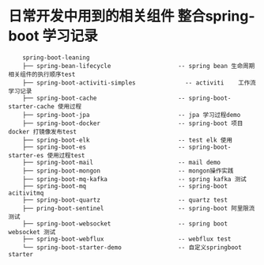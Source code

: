 # 日常开发中用到的相关组件 整合spring-boot 学习记录

>
        spring-boot-leaning
        ├── spring-bean-lifecycle                   -- spring bean 生命周期相关组件的执行顺序test
        ├── spring-boot-activiti-simples	          -- activiti    工作流学习记录
        ├── spring-boot-cache                       -- spring-boot-starter-cache 使用过程
        ├── spring-boot-jpa                         -- jpa 学习过程demo
        ├── spring-boot-docker                      -- spring-boot 项目docker 打镜像发布test
        ├── spring-boot-elk                         -- test elk 使用
        ├── spring-boot-es                          -- spring-boot-starter-es 使用过程test
        ├── spring-boot-mail                        -- mail demo
        ├── spring-boot-mongon                      -- mongon操作实践
        ├── spring-boot-mq-kafka                    -- spring kafka 测试
        ├── spring-boot-mq                          -- spring-boot acitivitmq
        ├── spring-boot-quartz                      -- quartz test
        ├── pring-boot-sentinel                     -- spring-boot 阿里限流测试
        ├── spring-boot-websocket                   -- spring boot websocket 测试
        ├── spring-boot-webflux                     -- webflux test
        └── spring-boot-starter-demo                -- 自定义springboot starter
